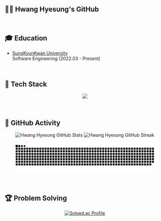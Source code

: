 ## 🧞‍♂️ Hwang Hyesung's GitHub
<br>

## 🎓 Education
- [SungKyunKwan University](https://cse.skku.edu/cse/index.do)  
  Software Engineering (2022.03 - Present)

<br>

## 🔧 Tech Stack
<p align="center">
  <img src="https://skillicons.dev/icons?i=c,cpp,java,js,ts,react,nextjs,spring,redis,docker,nginx,aws,git,github,figma" />
</p>
<br>

## 🌱 GitHub Activity
<p align="center">
  <img height="160em" src="https://github-readme-stats.vercel.app/api?username=hwang-hyesung&show_icons=true&theme=transparent&hide_border=true&rank_icon=github" alt="Hwang Hyesung GitHub Stats" />
  <img height="160em" src="https://github-readme-streak-stats.herokuapp.com/?user=hwang-hyesung&theme=transparent&hide_border=true" alt="Hwang Hyesung GitHub Streak" />
</p>

<p align="center">
  <img src="https://github.com/platane/snk/raw/output/github-contribution-grid-snake.svg" alt="snake gif" width="90%"/>
</p>

<br>

## 🏆 Problem Solving
<p align="center">
  <a href="https://solved.ac/hwanghs7008">
    <img src="http://mazassumnida.wtf/api/generate_badge?boj=hwanghs7008" alt="Solved.ac Profile" />
  </a>
</p>
